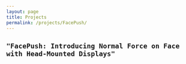 ```yaml
---
layout: page
title: Projects
permalink: /projects/FacePush/
---
```


<h2>

    "FacePush: Introducing Normal Force on Face with Head-Mounted Displays"
</h2>